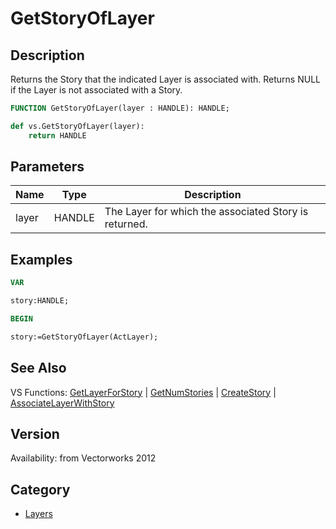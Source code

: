 # GetStoryOfLayer

## Description
Returns the Story that the indicated Layer is associated with. Returns NULL if the Layer is not associated with a Story.

```pascal
FUNCTION GetStoryOfLayer(layer : HANDLE): HANDLE;
```

```python
def vs.GetStoryOfLayer(layer):
    return HANDLE
```

## Parameters
|Name|Type|Description|
|---|---|---|
|layer|HANDLE|The Layer for which the associated Story is returned.|

## Examples
```pascal
VAR

story:HANDLE;

BEGIN

story:=GetStoryOfLayer(ActLayer);
```

## See Also
VS Functions:
[GetLayerForStory](GetLayerForStory.md) 
| [GetNumStories](GetNumStories.md) 
| [CreateStory](CreateStory.md) 
| [AssociateLayerWithStory](AssociateLayerWithStory.md)

## Version
Availability: from Vectorworks 2012

## Category
* [Layers](../Categories/Layers.md)
